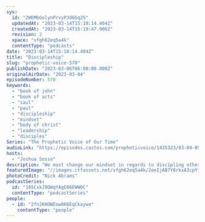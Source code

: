 ```yaml
---
sys:
  id: "2WEMbGolynPrvyPJd6Gq25"
  updatedAt: "2023-03-14T15:10:14.404Z"
  createdAt: "2023-03-14T15:19:47.906Z"
  revision: 2
  space: "vfgh62eq5a4k"
  contentType: "podcasts"
date: "2023-03-14T15:10:14.404Z"
title: "Discipleship"
slug: "prophetic-voice-570"
publishDate: "2023-03-06T06:00:00.000Z"
originalAirDate: "2023-03-04"
episodeNumber: 570
keywords:
  - "book of john"
  - "book of acts"
  - "saul"
  - "paul"
  - "discipleship"
  - "mindset"
  - "body of christ"
  - "leadership"
  - "disciples"
Series: "The Prophetic Voice of Our Time"
audioLink: "https://episodes.castos.com/propheticvoice/1435323/03-04-05-23-The-Prophetic-Voice-of-our-Time-mixdown-.mp3"
hosts:
  - "Joshua Sosso"
description: "We must change our mindset in regards to discipling others. We should seek to equip others to go out into the world, not try to control them and keep them under us. We must have the mindset of preparing others so that they can do even greater than we have."
featuredImage: "//images.ctfassets.net/vfgh62eq5a4k/2eeIjAB7Y8rkxA3cpYjldi/fb0ded33cf191af56bc8e0c666e012e3/nick-abrams-IKtdqKatKPk-unsplash__1_.jpg"
photoCredit: "Nick Abrams"
podcastSeries:
  id: "185CxkJ9QWqYAgE86EWWOC"
  contentType: "podcastSeries"
people:
  - id: "2fn2KHOWEow0K6EqCkaywa"
    contentType: "people"
---
```

